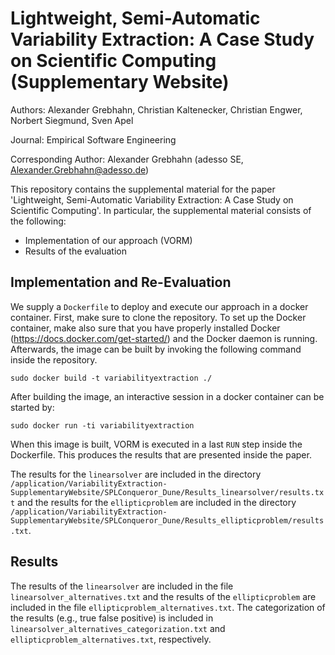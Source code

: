 # Lightweight, Semi-Automatic Variability Extraction: A Case Study on Scientific Computing (Supplementary Website)

Authors: Alexander Grebhahn, Christian Kaltenecker, Christian Engwer, Norbert Siegmund, Sven Apel

Journal: Empirical Software Engineering

Corresponding Author: Alexander Grebhahn (adesso SE, Alexander.Grebhahn@adesso.de)

This repository contains the supplemental material for the paper 'Lightweight, Semi-Automatic Variability Extraction: A Case Study on Scientific Computing'.
In particular, the supplemental material consists of the following:
* Implementation of our approach (VORM)
* Results of the evaluation

## Implementation and Re-Evaluation

We supply a `Dockerfile` to deploy and execute our approach in a docker container. 
First, make sure to clone the repository.
To set up the Docker container, make also sure that you have properly installed Docker (https://docs.docker.com/get-started/) and the Docker daemon is running.
Afterwards, the image can be built by invoking the following command inside the repository.

```
sudo docker build -t variabilityextraction ./
```
After building the image, an interactive session in a docker container can be started by:

```
sudo docker run -ti variabilityextraction
```

When this image is built, VORM is executed in a last `RUN` step inside the Dockerfile.
This produces the results that are presented inside the paper. 

The results for the `linearsolver` are included in the directory `/application/VariabilityExtraction-SupplementaryWebsite/SPLConqueror_Dune/Results_linearsolver/results.txt` and the results for the `ellipticproblem` are included in the directory `/application/VariabilityExtraction-SupplementaryWebsite/SPLConqueror_Dune/Results_ellipticproblem/results.txt`.

## Results

The results of the `linearsolver` are included in the file `linearsolver_alternatives.txt` and the results of the `ellipticproblem` are included in the file `ellipticproblem_alternatives.txt`.
The categorization of the results (e.g., true false positive) is included in `linearsolver_alternatives_categorization.txt` and `ellipticproblem_alternatives.txt`, respectively.
